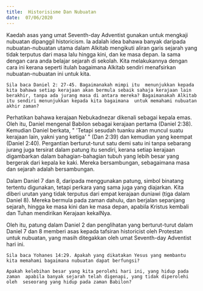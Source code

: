 ```yaml
---
title:  Historisisme Dan Nubuatan
date:  07/06/2020
---
```


Kaedah asas yang umat Seventh-day Adventist gunakan untuk mengkaji nubuatan dipanggil historicism. Ia adalah idea bahawa banyak daripada nubuatan-nubuatan utama dalam Alkitab mengikuti aliran garis sejarah yang tidak terputus dari masa lalu hingga kini, dan ke masa depan. Ia sama dengan cara anda belajar sejarah di sekolah. Kita melakukannya dengan cara ini kerana seperti itulah bagaimana Alkitab sendiri menafsirkan nubuatan-nubuatan ini untuk kita.

`Sila baca Daniel 2: 27-45. Bagaimanakah mimpi itu  menunjukkan kepada kita bahawa setiap kerajaan akan bermula sebaik sahaja kerajaan lain berakhir, tanpa ada jurang masa di antara mereka? Bagaimanakah Alkitab itu sendiri menunjukkan kepada kita bagaimana  untuk memahami nubuatan akhir zaman?`

Perhatikan bahawa kerajaan Nebukadnezar dikenali sebagai kepala emas. Oleh itu, Daniel mengenal Babilon sebagai kerajaan pertama (Daniel 2:38). Kemudian Daniel berkata, " 'Tetapi sesudah tuanku akan muncul suatu kerajaan lain, yakni yang ketiga' " (Dan 2:39) dan kemudian yang keempat (Daniel 2:40). Pergantian berturut-turut satu demi satu ini tanpa sebarang jurang juga tersirat dalam patung itu sendiri, kerana setiap kerajaan digambarkan dalam bahagian-bahagian tubuh yang lebih besar yang bergerak dari kepala ke kaki. Mereka bersambungan, sebagaimana masa dan sejarah adalah bersambungan.

Dalam Daniel 7 dan 8, daripada menggunakan patung, simbol binatang tertentu digunakan, tetapi perkara yang sama juga yang diajarkan. Kita diberi urutan yang tidak terputus dari empat kerajaan duniawi (tiga dalam Daniel 8). Mereka bermula pada zaman dahulu, dan berjalan sepanjang sejarah, hingga ke masa kini dan ke masa depan, apabila Kristus kembali dan Tuhan mendirikan Kerajaan kekalNya.

Oleh itu, patung dalam Daniel 2 dan penglihatan yang berturut-turut dalam Daniel 7 dan 8 memberi asas kepada tafsiran historicist  oleh Protestan untuk nubuatan, yang masih ditegakkan oleh umat  Seventh-day Adventist hari ini.

`Sila baca Yohanes 14:29. Apakah yang dikatakan Yesus yang membantu kita memahami bagaimana nubuatan dapat berfungsi?`

`Apakah kelebihan besar yang kita perolehi hari ini, yang hidup pada zaman  apabila banyak sejarah telah digenapi, yang tidak diperolehi oleh  seseorang yang hidup pada zaman Babilon?`